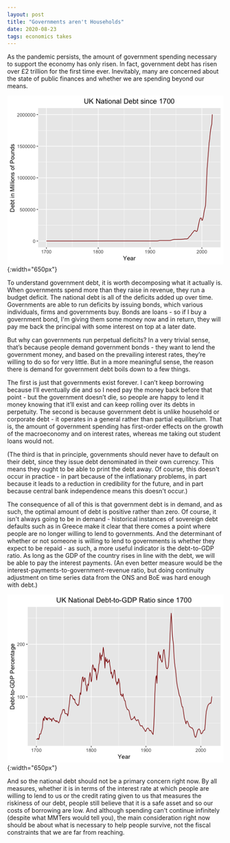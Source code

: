 ```yaml
---
layout: post
title: "Governments aren't Households"
date: 2020-08-23
tags: economics takes
---
```


As the pandemic persists, the amount of government spending necessary to support the economy has only risen. In fact, government debt has risen over £2 trillion for the first time ever. Inevitably, many are concerned about the state of public finances and whether we are spending beyond our means. 

![UK National Debt](/assets/NatDebt.png){:width="650px"}

To understand government debt, it is worth decomposing what it actually is. When governments spend more than they raise in revenue, they run a budget deficit. The national debt is all of the deficits added up over time. Governments are able to run deficits by issuing bonds, which various individuals, firms and governments buy. Bonds are loans - so if I buy a government bond, I'm giving them some money now and in return, they will pay me back the principal with some interest on top at a later date. 

But why can governments run perpetual deficits? In a very trivial sense, that’s because people demand government bonds - they want to lend the government money, and based on the prevailing interest rates, they’re willing to do so for very little. But in a more meaningful sense, the reason there is demand for government debt boils down to a few things.

The first is just that governments exist forever. I can’t keep borrowing because I’ll eventually die and so I need pay the money back before that point - but the government doesn’t die, so people are happy to lend it money knowing that it’ll exist and can keep rolling over its debts in perpetuity. The second is because government debt is unlike household or corporate debt - it operates in a general rather than partial equilibrium. That is, the amount of government spending has first-order effects on the growth of the macroeconomy and on interest rates, whereas me taking out student loans would not. 

(The third is that in principle, governments should never have to default on their debt, since they issue debt denominated in their own currency. This means they ought to be able to print the debt away. Of course, this doesn't occur in practice - in part because of the inflationary problems, in part because it leads to a reduction in credibility for the future, and in part because central bank independence means this doesn't occur.)

The consequence of all of this is that government debt is in demand, and as such, the optimal amount of debt is positive rather than zero. Of course, it isn't always going to be in demand - historical instances of sovereign debt defaults such as in Greece make it clear that there comes a point where people are no longer willing to lend to governments. And the determinant of whether or not someone is willing to lend to governments is whether they expect to be repaid - as such, a more useful indicator is the debt-to-GDP ratio. As long as the GDP of the country rises in line with the debt, we will be able to pay the interest payments. (An even better measure would be the interest-payments-to-government-revenue ratio, but doing continuity adjustment on time series data from the ONS and BoE was hard enough with debt.)

![UK Debt to GDP Ratio](/assets/DebtGDP.png){:width="650px"}

And so the national debt should not be a primary concern right now. By all measures, whether it is in terms of the interest rate at which people are willing to lend to us or the credit rating given to us that measures the riskiness of our debt, people still believe that it is a safe asset and so our costs of borrowing are low. And although spending can't continue infinitely (despite what MMTers would tell you), the main consideration right now should be about what is necessary to help people survive, not the fiscal constraints that we are far from reaching.
